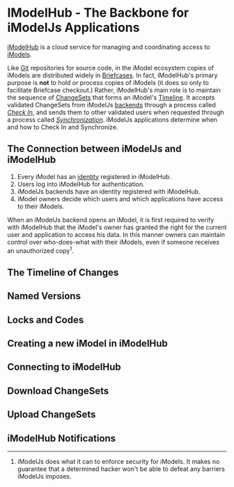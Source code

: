 # IModelHub - The Backbone for iModelJs Applications

[iModelHub](https:/www.iModelHub.com) is a cloud service for managing and coordinating access to [iModels](./iModels).

Like [Git](https://git-scm.com/) repositories for source code, in the iModel ecosystem copies of iModels are distributed widely in [Briefcases](../learning/backend/Briefcases). In fact, iModelHub's primary purpose is **not** to hold or process copies of iModels (it does so only to facilitate Briefcase checkout.) Rather, iModelHub's main role is to maintain the sequence of [ChangeSets](../learning/backend/ChangeSets) that forms an iModel's [Timeline](#the-timeline-of-changes). It accepts validated ChangeSets from iModelJs [backends](../learning/backend/index) through a process called [*Check In*](#upload-changesets), and sends them to other validated users when requested through a process called [*Synchronization*](#download-changesets). iModelJs applications determine when and how to Check In and Synchronize.

## The Connection between iModelJs and iModelHub

1. Every iModel has an [identity](./iModels#every-imodel-has-a-guid) registered in iModelHub.
2. Users log into iModelHub for authentication.
3. iModelJs backends have an identity registered with iModelHub.
4. iModel owners decide which users and which applications have access to their iModels.

When an iModelJs backend opens an iModel, it is first required to verify with iModelHub that the iModel's owner has granted the right for the current user and application to access his data. In this manner owners can maintain control over who-does-what with their iModels, even if someone receives an unauthorized copy<sup>1</sup>.

## The Timeline of Changes

## Named Versions

## Locks and Codes

## Creating a new iModel in iModelHub

## Connecting to iModelHub

## Download ChangeSets

## Upload ChangeSets

## iModelHub Notifications

---

1. iModelJs does what it can to enforce security for iModels. It makes no guarantee that a determined hacker won't be able to defeat any barriers iModelJs imposes.